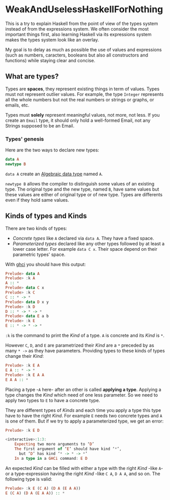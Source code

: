 WeakAndUselessHaskellForNothing
===============================

This is a try to explain Haskell from the point of view of the types system instead of from the expressions system.
We often consider the most important things first, also learning Haskell via its expressions system makes the types system look like an overlay.

My goal is to delay as much as possible the use of values and expressions (such as numbers, caracters, booleans but also all constructors and
functions) while staying clear and concise.

## What are types?
Types are **spaces**, they represent existing things in term of values.
Types must not represent outlier values.
For example, the type ``Integer`` represents all the whole numbers but not the real numbers or strings or graphs, or emails, etc.

Types must **solely** represent meaningful values, not more, not less.
If you create an ``Email`` type, it should only hold a well-formed Email, not any Strings supposed to be an Email.

### Types' genesis

Here are the two ways to declare new types:

```haskell
data A
newtype B
```

``data A`` create an [Algebraic data type](#algebraic-data-types) named ``A``.

``newtype B`` allows the compiler to distinguish some values of an existing type.
The original type and the new type, named ``B``, have same values but these values are either of original type or of new type.
Types are differents even if they hold same values.

## Kinds of types and Kinds
There are two kinds of types:

 * *Concrete types* like ``A`` declared via ``data A``. They have a fixed space.
 * *Parameterized types* declared like any other types followed by at least a lower case letter. For example ``data C x``. Their space depend on their parametric types' space.

With [ghci](https://downloads.haskell.org/~ghc/7.8.3/docs/html/users_guide/ghci.html) you should have this output:
```haskell
Prelude> data A
Prelude> :k A
A :: *
Prelude> data C x
Prelude> :k C
C :: * -> *
Prelude> data D x y
Prelude> :k D
D :: * -> * -> *
Prelude> data E a b
Prelude> :k E
E :: * -> * -> *
```
``:k`` is the command to print the *Kind* of a type.
``A`` is concrete and its *Kind* is ``*``.

However ``C``, ``D``, and ``E`` are parametrized their *Kind* are a ``*`` preceded by as many ``* ->`` as they have parameters.
Providing types to these kinds of types change their *Kind*:

```haskell
Prelude> :k E A
E A :: * -> *
Prelude> :k E A A
E A A :: *
```
Placing a type -``A`` here- after an other is called **applying a type**.
Applying a type changes the *Kind* which need of one less parameter.
So we need to apply two types to ``E`` to have a concrete type.

They are different types of *Kinds* and each time you apply a type this type have to have the right *Kind*.
For example ``E`` needs two concrete types and ``A`` is one of them.
But if we try to apply a parameterized type, we get an error:

```haskell
Prelude> :k E D

<interactive>:1:3:
    Expecting two more arguments to ‘D’
    The first argument of ‘E’ should have kind ‘*’,
      but ‘D’ has kind ‘* -> * -> *’
    In a type in a GHCi command: E D

```

An expected *Kind* can be filled with either a type with the right *Kind* -like ``A``- or a type-expression having the right *Kind* -like ``C A``, ``D A A``, and so on.
The following type is valid:

```haskell
Prelude> :k E (C A) (D A (E A A))
E (C A) (D A (E A A)) :: *
```
